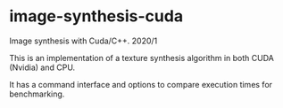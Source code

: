 # image-synthesis-cuda
Image synthesis with Cuda/C++. 2020/1

This is an implementation of a texture synthesis algorithm in both CUDA (Nvidia) and CPU.

It has a command interface and options to compare execution times for benchmarking.
